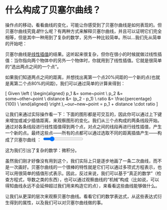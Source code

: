 # 什么构成了贝塞尔曲线？

操作点的移动，看看曲线的变化，可能让你感受到了贝塞尔曲线是如何表现的。但贝塞尔曲线究竟*是*什么呢？有两种方式来解释贝塞尔曲线，并且可以证明它们完全相等，但是其中一种用到了复杂的数学，另外一种比较简单。所以...我们先从简单的开始吧：

贝塞尔曲线是[线性插值](https://zh.wikipedia.org/wiki/%E7%BA%BF%E6%80%A7%E6%8F%92%E5%80%BC)的结果。这听起来很复杂，但你在很小的时候就做过线性插值：当你指向两个物体中的另外一个物体时，你就用到了线性插值。它就是很简单的“选出两点之间的一个点”。

如果我们知道两点之间的距离，并想找出离第一个点20%间距的一个新的点(也就是离第二个点80%的间距)，我们可以通过简单的计算来得到：

\[
Given \left (
  \begin{aligned}
    p_1 &= some~point \\
    p_2 &= some~other~point \\
    distance &= (p_2 - p_1) \\
    ratio &= \frac{percentage}{100} \\
  \end{aligned}
\right ),~our~new~point = p_1 + distance \cdot ratio
\]

让我们来通过实际操作看一下：下面的图形都是可交互的，因此你可以通过上下键来增加或减少插值距离，来观察图形的变化。我们从三个点构成的两条线段开始。通过对各条线段进行线性插值得到两个点，对点之间的线段再进行线性插值，产生一个新的点。最终这些点——所有的点都可以通过选取不同的距离插值产生——构成了贝塞尔曲线
：
<graphics-element title="Linear Interpolation leading to Bézier curves" width="825" src="./interpolation.js">
  <input type="range" min="10" max="90" step="1" value="25" class="slide-control">
</graphics-element>

这为我们引出了复杂的数学：微积分。

虽然我们刚才好像没有用到这个，我们实际上只是逐步地画了一条二次曲线，而不是一次画好。贝塞尔曲线的一个很棒的特性就是它们可以通过多项式方程表示，也可以用很简单的插值形式表示。因此，反过来说，我们可以基于“真正的数学”（检查方程式，导数之类的东西），也可以通过观察曲线的“机械”构成（比如说，可以得知曲线永远不会延伸超过我们用来构造它的点），来看看这些曲线能够做什么。

让我们从更深的层次来观察贝塞尔曲线。看看它们的数学表达式，从这些表达式衍生得到的属性，以及我们可以对贝塞尔曲线做的事。
